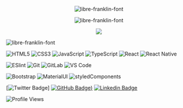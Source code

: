 <p align="center">
  <img src="https://fontmeme.com/permalink/210701/67da2aa7ed7dfddb4878c9c3fe5924a0.png" alt="libre-franklin-font" border="0">
</p>

<p align="center">
  <img src="https://fontmeme.com/permalink/210701/b8eeea432398bd2c3b457188b6e7c1d6.png" alt="libre-franklin-font" border="0">
</p>

<p align="center">
  <a href="https://github.com/isakrilds">
    <img src="https://github-readme-stats.vercel.app/api?username=isakrilds&show_icons=true&theme=dracula" />
  </a>
</p>

<img src="https://fontmeme.com/permalink/210701/5b31151a2a2ffcc57cde17b6a2b9b1e5.png" alt="libre-franklin-font" border="0">

![HTML5](https://img.shields.io/badge/-HTML5-%23E44D27?style=flat-square&logo=html5&logoColor=ffffff)
![CSS3](https://img.shields.io/badge/-CSS3-%231572B6?style=flat-square&logo=css3)
![JavaScript](https://img.shields.io/badge/-JavaScript-%23F7DF1C?style=flat-square&logo=javascript&logoColor=000000&labelColor=%23F7DF1C&color=%23FFCE5A)
![TypeScript](https://img.shields.io/badge/-TypeScript-007ACC?style=flat-square&logo=typescript&logoColor=white)
![React](https://img.shields.io/badge/-React-%23282C34?style=flat-square&logo=react)
![React Native](https://img.shields.io/badge/-ReactNative-%23282C34?style=flat-square&logo=react)

![ESlint](https://img.shields.io/badge/-ESLint-%234B32C3?style=flat-square&logo=eslint)
![Git](https://img.shields.io/badge/-Git-%23F05032?style=flat-square&logo=git&logoColor=%23ffffff)
![GitLab](https://img.shields.io/badge/-GitLab-FCA121?style=flat-square&logo=gitlab)
![VS Code](https://img.shields.io/badge/-VSCode-%23007ACC?style=flat-square&logo=visual-studio-code)

![Bootstrap](https://img.shields.io/badge/-Bootstrap-%23282C34?style=flat-square&logo=bootstrap)
![MaterialUI](https://img.shields.io/badge/-materialUI-%23282C34?style=flat-square&logo=materialUI)
![styledComponents](https://img.shields.io/badge/-StyledComponents-%23282C34?style=flat-square&logo=styledComponents)

[![Twitter Badge](https://img.shields.io/badge/-@IsaKrilds-%23282C34?style=flat-square&logo=twitter)]
[![GitHub Badge](https://img.shields.io/badge/-@IsaKrilds-%23282C34?style=flat-square&logo=github&link=https://github.com/IsaKrilds))](https://github.com/IsaKrilds/)
[![Linkedin Badge](https://img.shields.io/badge/-IsadoraSampaio-%23282C34?style=flat-square&logo=linkedin&link=https://www.linkedin.com/in/isadora-sampaio-4bb74316b/)](https://www.linkedin.com/in/isadora-sampaio-4bb74316b/)

![Profile Views](http://estruyf-github.azurewebsites.net/api/VisitorHit?user=isakrilds&repo=isakrilds&countColorcountColor)
